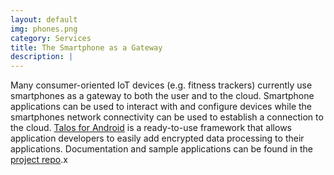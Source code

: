 ```yaml
---
layout: default
img: phones.png
category: Services
title: The Smartphone as a Gateway
description: |
---
```


Many consumer-oriented IoT devices (e.g. fitness trackers) currently use smartphones as a gateway to both the user and to the cloud. Smartphone applications can be used to interact with and configure devices while the smartphones network connectivity can be used to establish a connection to the cloud. [Talos for Android](https://github.com/Talos-crypto/Talos-Android) is a ready-to-use framework that allows application developers to easily add encrypted data processing to their applications. Documentation and sample applications can be found in the [project repo](https://github.com/Talos-crypto/Talos-Android).x
